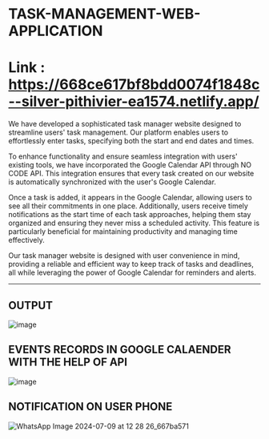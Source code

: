 # TASK-MANAGEMENT-WEB-APPLICATION
# Link : https://668ce617bf8bdd0074f1848c--silver-pithivier-ea1574.netlify.app/

We have developed a sophisticated task manager website designed to streamline users' task management. Our platform enables users to effortlessly enter tasks, specifying both the start and end dates and times.

To enhance functionality and ensure seamless integration with users' existing tools, we have incorporated the Google Calendar API through NO CODE API. This integration ensures that every task created on our website is automatically synchronized with the user's Google Calendar.

Once a task is added, it appears in the Google Calendar, allowing users to see all their commitments in one place. Additionally, users receive timely notifications as the start time of each task approaches, helping them stay organized and ensuring they never miss a scheduled activity. This feature is particularly beneficial for maintaining productivity and managing time effectively.

Our task manager website is designed with user convenience in mind, providing a reliable and efficient way to keep track of tasks and deadlines, all while leveraging the power of Google Calendar for reminders and alerts.
___________________________________________

## OUTPUT

![image](https://github.com/bosesupriyo/TASK-MANAGEMENT-WEB-APPLICATION/assets/124809398/3ddf20d8-2fb0-48c0-bb57-5cafcc46ec8a)

## EVENTS RECORDS IN GOOGLE CALAENDER WITH THE HELP OF API

![image](https://github.com/bosesupriyo/TASK-MANAGEMENT-WEB-APPLICATION/assets/124809398/909ee827-a96a-464f-a498-180d850599f7)

## NOTIFICATION ON USER PHONE

![WhatsApp Image 2024-07-09 at 12 28 26_667ba571](https://github.com/bosesupriyo/TASK-MANAGEMENT-WEB-APPLICATION/assets/124809398/512e8371-b2d4-44e1-9046-8a40aa87f009)


